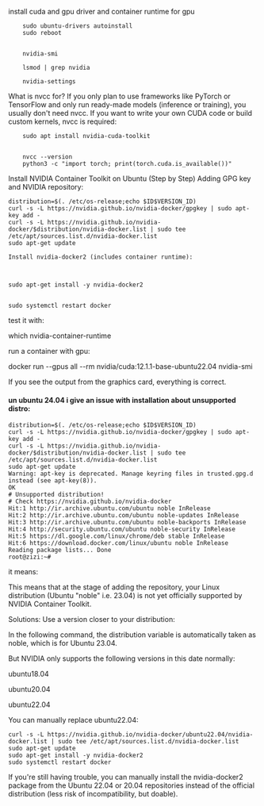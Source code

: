


install cuda and gpu driver and container runtime for gpu

        sudo ubuntu-drivers autoinstall
        sudo reboot
        
        
        nvidia-smi
        
        lsmod | grep nvidia
        
        nvidia-settings
        
        


What is nvcc for? If you only plan to use frameworks like PyTorch or TensorFlow and only run ready-made models (inference or training), you usually don't need nvcc. If you want to write your own CUDA code or build custom kernels, nvcc is required:

        sudo apt install nvidia-cuda-toolkit
        
        
        nvcc --version
        python3 -c "import torch; print(torch.cuda.is_available())"
        


Install NVIDIA Container Toolkit on Ubuntu (Step by Step)
Adding GPG key and NVIDIA repository:


    distribution=$(. /etc/os-release;echo $ID$VERSION_ID)
    curl -s -L https://nvidia.github.io/nvidia-docker/gpgkey | sudo apt-key add -
    curl -s -L https://nvidia.github.io/nvidia-docker/$distribution/nvidia-docker.list | sudo tee /etc/apt/sources.list.d/nvidia-docker.list
    sudo apt-get update
    
    Install nvidia-docker2 (includes container runtime):
    
    
    
    sudo apt-get install -y nvidia-docker2
    
    
    sudo systemctl restart docker

test it with:

which nvidia-container-runtime

run a container with gpu:


docker run --gpus all --rm nvidia/cuda:12.1.1-base-ubuntu22.04 nvidia-smi


If you see the output from the graphics card, everything is correct.





#### un ubuntu 24.04 i give an issue with installation about unsupported distro:

    distribution=$(. /etc/os-release;echo $ID$VERSION_ID)
    curl -s -L https://nvidia.github.io/nvidia-docker/gpgkey | sudo apt-key add -
    curl -s -L https://nvidia.github.io/nvidia-docker/$distribution/nvidia-docker.list | sudo tee /etc/apt/sources.list.d/nvidia-docker.list
    sudo apt-get update
    Warning: apt-key is deprecated. Manage keyring files in trusted.gpg.d instead (see apt-key(8)).
    OK
    # Unsupported distribution!
    # Check https://nvidia.github.io/nvidia-docker
    Hit:1 http://ir.archive.ubuntu.com/ubuntu noble InRelease
    Hit:2 http://ir.archive.ubuntu.com/ubuntu noble-updates InRelease                                        
    Hit:3 http://ir.archive.ubuntu.com/ubuntu noble-backports InRelease                                      
    Hit:4 http://security.ubuntu.com/ubuntu noble-security InRelease                                                                                         
    Hit:5 https://dl.google.com/linux/chrome/deb stable InRelease                                                               
    Hit:6 https://download.docker.com/linux/ubuntu noble InRelease
    Reading package lists... Done
    root@zizi:~# 




it means: 

This means that at the stage of adding the repository, your Linux distribution (Ubuntu "noble" i.e. 23.04) is not yet officially supported by NVIDIA Container Toolkit.

Solutions:
Use a version closer to your distribution:

In the following command, the distribution variable is automatically taken as noble, which is for Ubuntu 23.04.

But NVIDIA only supports the following versions in this date normally:


ubuntu18.04

ubuntu20.04

ubuntu22.04

You can manually replace ubuntu22.04:


    curl -s -L https://nvidia.github.io/nvidia-docker/ubuntu22.04/nvidia-docker.list | sudo tee /etc/apt/sources.list.d/nvidia-docker.list
    sudo apt-get update
    sudo apt-get install -y nvidia-docker2
    sudo systemctl restart docker


If you're still having trouble, you can manually install the nvidia-docker2 package from the Ubuntu 22.04 or 20.04 repositories instead of the official distribution (less risk of incompatibility, but doable).











